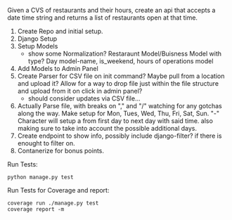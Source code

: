 Given a CVS of restaurants and their hours,
create an api that accepts a date time string
and returns a list of restaurants open at that time.

1. Create Repo and initial setup.
2. Django Setup
3. Setup Models
   - show some Normalization? Restaraunt Model/Buisness Model with type? Day model-name, is_weekend, hours of operations model
4. Add Models to Admin Panel
5. Create Parser for CSV file on init command? Maybe pull from a location and upload it? Allow for a way to drop file just within the file structure and upload from it on click in admin panel?
   - should consider updates via CSV file...
6. Actually Parse file, with breaks on "," and "/" watching for any gotchas along the way. Make setup for Mon, Tues, Wed, Thu, Fri, Sat, Sun. "-" Character will setup a from first day to next day with said time. also making sure to take into account the possible additional days.
7. Create endpoint to show info, possibly include django-filter? if there is enought to filter on.
8. Contanerize for bonus points.

Run Tests:

```
python manage.py test
```

Run Tests for Coverage and report:

```
coverage run ./manage.py test
coverage report -m
```

